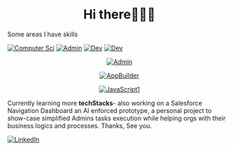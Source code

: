 <h1 align="center"> Hi there👋🤖🐤

</h1> Some areas I have skills 

[![Computer Sci](https://img.shields.io/badge/IT-General-orange)](#target_blank "Target_blank")  [![Admin](https://img.shields.io/badge/Admin-Salesforce-9cf)](#target_blank)   [![Dev](https://img.shields.io/badge/Dev-Salesforce-9cf)](#target_blank) [![Dev](https://img.shields.io/badge/Dev-Frontend-gold)](#target_blank)


<div align="center">

[![Admin](https://img.shields.io/badge/Admin-Certified-blue)](#salesforce-administrator) 

[![AppBuilder](https://img.shields.io/badge/AppBuilder-Certified-lime)](https://linkedin.com/in/faradeen "View LinkedIn")

[![JavaScript1](https://img.shields.io/badge/View-Linkedin-gold)](https://linkedin.com/in/faradeen "View LinkedIn")

</div>


Currently learning more <strong>techStacks</strong>- also working on a Salesforce Navigation Dashboard an AI enforced prototype, a personal project to show-case simplified Admins tasks execution while helping orgs with their business logics and processes. Thanks, See you.





[![LinkedIn](https://img.shields.io/badge/View-Linkedin-blue)](https://linkedin.com/in/faradeen "View LinkedIn")

<!--
**faradeen-ja/faradeen-ja** is a ✨ _special_ ✨ repository because its `README.md` (this file) appears on your GitHub profile.

Here are some ideas to get you started:

- 🔭 I’m currently working on ...
- 🌱 I’m currently learning ...
- 👯 I’m looking to collaborate on ...
- 🤔 I’m looking for help with ...
- 💬 Ask me about ...
- 📫 How to reach me: ...
- 😄 Pronouns: ...
- ⚡ Fun fact: ...
-->
